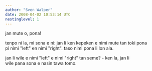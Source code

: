 ```yaml
---
author: "Sven Walper"
date: 2008-04-02 10:53:14 UTC
nestinglevel: 1
---
```

jan mute o, pona!  
  
tenpo ni la, mi sona e ni: jan li ken kepeken e nimi mute tan toki pona  
pi nimi "left" en nimi "right". taso nimi pona li lon ala.  
  
jan li wile e nimi "left" e nimi "right" tan seme? - ken la, jan li  
wile pana sona e nasin tawa tomo.